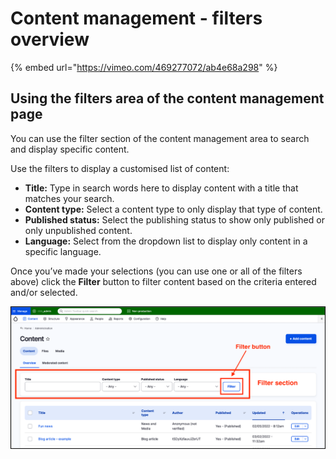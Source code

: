 # Content management - filters overview

{% embed url="https://vimeo.com/469277072/ab4e68a298" %}

## Using the filters area of the content management page

You can use the filter section of the content management area to search and display specific content.

Use the filters to display a customised list of content:

* **Title:** Type in search words here to display content with a title that matches your search.
* **Content type:** Select a content type to only display that type of content.
* **Published status:** Select the publishing status to show only published or only unpublished content.
* **Language:** Select from the dropdown list to display only content in a specific language.

Once you’ve made your selections \(you can use one or all of the filters above\) click the **Filter** button to filter content based on the criteria entered and/or selected.

![](../.gitbook/assets/Unit-1-Content-Page-Filters-Button.png)
